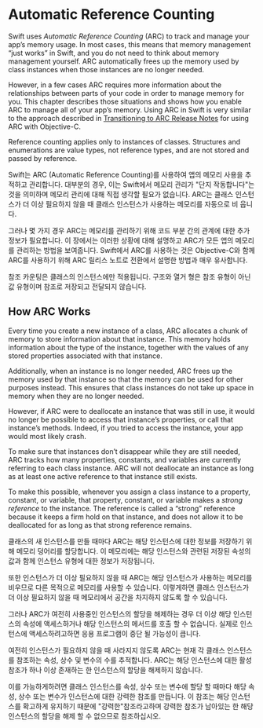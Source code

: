 # Automatic Reference Counting

Swift uses *Automatic Reference Counting* (ARC) to track and manage your app’s memory usage. In most cases, this means that memory management “just works” in Swift, and you do not need to think about memory management yourself. ARC automatically frees up the memory used by class instances when those instances are no longer needed.

However, in a few cases ARC requires more information about the relationships between parts of your code in order to manage memory for you. This chapter describes those situations and shows how you enable ARC to manage all of your app’s memory. Using ARC in Swift is very similar to the approach described in [Transitioning to ARC Release Notes](https://developer.apple.com/library/content/releasenotes/ObjectiveC/RN-TransitioningToARC/Introduction/Introduction.html) for using ARC with Objective-C.

Reference counting applies only to instances of classes. Structures and enumerations are value types, not reference types, and are not stored and passed by reference.

Swift는 ARC (Automatic Reference Counting)를 사용하여 앱의 메모리 사용을 추적하고 관리합니다. 대부분의 경우, 이는 Swift에서 메모리 관리가 "단지 작동합니다"는 것을 의미하며 메모리 관리에 대해 직접 생각할 필요가 없습니다. ARC는 클래스 인스턴스가 더 이상 필요하지 않을 때 클래스 인스턴스가 사용하는 메모리를 자동으로 비 웁니다.

그러나 몇 가지 경우 ARC는 메모리를 관리하기 위해 코드 부분 간의 관계에 대한 추가 정보가 필요합니다. 이 장에서는 이러한 상황에 대해 설명하고 ARC가 모든 앱의 메모리를 관리하는 방법을 보여줍니다. Swift에서 ARC를 사용하는 것은 Objective-C와 함께 ARC를 사용하기 위해 ARC 릴리스 노트로 전환에서 설명한 방법과 매우 유사합니다.

참조 카운팅은 클래스의 인스턴스에만 적용됩니다. 구조와 열거 형은 참조 유형이 아닌 값 유형이며 참조로 저장되고 전달되지 않습니다.



## How ARC Works

Every time you create a new instance of a class, ARC allocates a chunk of memory to store information about that instance. This memory holds information about the type of the instance, together with the values of any stored properties associated with that instance.

Additionally, when an instance is no longer needed, ARC frees up the memory used by that instance so that the memory can be used for other purposes instead. This ensures that class instances do not take up space in memory when they are no longer needed.

However, if ARC were to deallocate an instance that was still in use, it would no longer be possible to access that instance’s properties, or call that instance’s methods. Indeed, if you tried to access the instance, your app would most likely crash.

To make sure that instances don’t disappear while they are still needed, ARC tracks how many properties, constants, and variables are currently referring to each class instance. ARC will not deallocate an instance as long as at least one active reference to that instance still exists.

To make this possible, whenever you assign a class instance to a property, constant, or variable, that property, constant, or variable makes a *strong reference* to the instance. The reference is called a “strong” reference because it keeps a firm hold on that instance, and does not allow it to be deallocated for as long as that strong reference remains.

클래스의 새 인스턴스를 만들 때마다 ARC는 해당 인스턴스에 대한 정보를 저장하기 위해 메모리 덩어리를 할당합니다. 이 메모리에는 해당 인스턴스와 관련된 저장된 속성의 값과 함께 인스턴스 유형에 대한 정보가 저장됩니다.

또한 인스턴스가 더 이상 필요하지 않을 때 ARC는 해당 인스턴스가 사용하는 메모리를 비우므로 다른 목적으로 메모리를 사용할 수 있습니다. 이렇게하면 클래스 인스턴스가 더 이상 필요하지 않을 때 메모리에서 공간을 차지하지 않도록 할 수 있습니다.

그러나 ARC가 여전히 사용중인 인스턴스의 할당을 해제하는 경우 더 이상 해당 인스턴스의 속성에 액세스하거나 해당 인스턴스의 메서드를 호출 할 수 없습니다. 실제로 인스턴스에 액세스하려고하면 응용 프로그램이 중단 될 가능성이 큽니다.

여전히 인스턴스가 필요하지 않을 때 사라지지 않도록 ARC는 현재 각 클래스 인스턴스를 참조하는 속성, 상수 및 변수의 수를 추적합니다. ARC는 해당 인스턴스에 대한 활성 참조가 하나 이상 존재하는 한 인스턴스의 할당을 해제하지 않습니다.

이를 가능하게하려면 클래스 인스턴스를 속성, 상수 또는 변수에 할당 할 때마다 해당 속성, 상수 또는 변수가 인스턴스에 대한 강력한 참조를 만듭니다. 이 참조는 해당 인스턴스를 확고하게 유지하기 때문에 "강력한"참조라고하며 강력한 참조가 남아있는 한 해당 인스턴스의 할당을 해제 할 수 없으므로 참조하십시오.